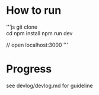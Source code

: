 # How to run 
'''js
git clone <this project>  
cd <this project>
npm install 
npm run dev

// open localhost:3000
''' 


# Progress 

see devlog/devlog.md for guideline
